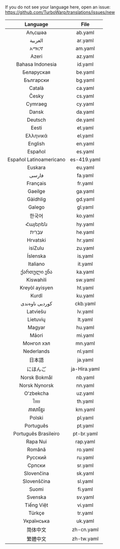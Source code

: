 <!-- Generated by scripts/generate-languages.md.js -- DO NOT EDIT BY HAND -->
If you do not see your language here, open an issue: https://github.com/TurboWarp/translations/issues/new

| Language | File |
| :-: | :-: |
| Аҧсшәа | ab.yaml |
| العربية | ar.yaml |
| አማርኛ | am.yaml |
| Azeri | az.yaml |
| Bahasa Indonesia | id.yaml |
| Беларуская | be.yaml |
| Български | bg.yaml |
| Català | ca.yaml |
| Česky | cs.yaml |
| Cymraeg | cy.yaml |
| Dansk | da.yaml |
| Deutsch | de.yaml |
| Eesti | et.yaml |
| Ελληνικά | el.yaml |
| English | en.yaml |
| Español | es.yaml |
| Español Latinoamericano | es-419.yaml |
| Euskara | eu.yaml |
| فارسی | fa.yaml |
| Français | fr.yaml |
| Gaeilge | ga.yaml |
| Gàidhlig | gd.yaml |
| Galego | gl.yaml |
| 한국어 | ko.yaml |
| Հայերեն | hy.yaml |
| עִבְרִית | he.yaml |
| Hrvatski | hr.yaml |
| isiZulu | zu.yaml |
| Íslenska | is.yaml |
| Italiano | it.yaml |
| ქართული ენა | ka.yaml |
| Kiswahili | sw.yaml |
| Kreyòl ayisyen | ht.yaml |
| Kurdî | ku.yaml |
| کوردیی ناوەندی | ckb.yaml |
| Latviešu | lv.yaml |
| Lietuvių | lt.yaml |
| Magyar | hu.yaml |
| Māori | mi.yaml |
| Монгол хэл | mn.yaml |
| Nederlands | nl.yaml |
| 日本語 | ja.yaml |
| にほんご | ja-Hira.yaml |
| Norsk Bokmål | nb.yaml |
| Norsk Nynorsk | nn.yaml |
| Oʻzbekcha | uz.yaml |
| ไทย | th.yaml |
| ភាសាខ្មែរ | km.yaml |
| Polski | pl.yaml |
| Português | pt.yaml |
| Português Brasileiro | pt-br.yaml |
| Rapa Nui | rap.yaml |
| Română | ro.yaml |
| Русский | ru.yaml |
| Српски | sr.yaml |
| Slovenčina | sk.yaml |
| Slovenščina | sl.yaml |
| Suomi | fi.yaml |
| Svenska | sv.yaml |
| Tiếng Việt | vi.yaml |
| Türkçe | tr.yaml |
| Українська | uk.yaml |
| 简体中文 | zh-cn.yaml |
| 繁體中文 | zh-tw.yaml |